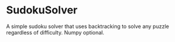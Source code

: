 # SudokuSolver
A simple sudoku solver that uses backtracking to solve any puzzle regardless of difficulty. Numpy optional.

